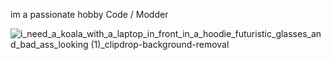 im a passionate hobby Code / Modder

![i_need_a_koala_with_a_laptop_in_front_in_a_hoodie_futuristic_glasses_and_bad_ass_looking (1)_clipdrop-background-removal](https://github.com/KOALAaufPILLEN/KOALAaufPILLEN/assets/92574026/f802b164-ba24-440d-a848-c8ec7c30fcaf)


<!--
**KOALAaufPILLEN/KOALAaufPILLEN** is a ✨ _special_ ✨ repository because its `README.md` (this file) appears on your GitHub profile.

Here are some ideas to get you started:

- 🔭 I’m currently working on ...
- 🌱 I’m currently learning ...
- 👯 I’m looking to collaborate on ...

- 🤔 I’m looking for help with ...
- 💬 Ask me about ...
- 📫 How to reach me: ...
- 😄 Pronouns: ...
- ⚡ Fun fact: ...
-->
